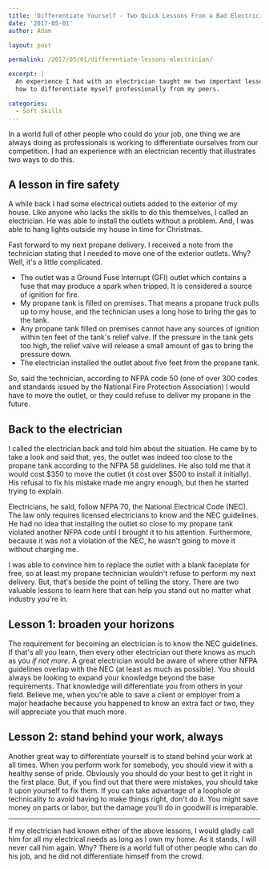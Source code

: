 ```yaml
---
title: 'Differentiate Yourself - Two Quick Lessons From a Bad Electrician'
date: '2017-05-01'
author: Adam

layout: post

permalink: /2017/05/01/differentiate-lessons-electrician/

excerpt: |
  An experience I had with an electrician taught me two important lessons about
  how to differentiate myself professionally from my peers.

categories:
  - Soft Skills
---
```

In a world full of other people who could do your job, one thing we are always
doing as professionals is working to differentiate ourselves from our
competition. I had an experience with an electrician recently that illustrates
two ways to do this.

## A lesson in fire safety

A while back I had some electrical outlets added to the exterior of my house.
Like anyone who lacks the skills to do this themselves, I called an electrician.
He was able to install the outlets without a problem. And, I was able to hang
lights outside my house in time for Christmas.

Fast forward to my next propane delivery. I received a note from the technician
stating that I needed to move one of the exterior outlets. Why? Well, it's a
little complicated.

- The outlet was a Ground Fuse Interrupt (GFI) outlet which contains a fuse that
  may produce a spark when tripped. It is considered a source of ignition for
  fire.
- My propane tank is filled on premises. That means a propane truck pulls up to
  my house, and the technician uses a long hose to bring the gas to the tank.
- Any propane tank filled on premises cannot have any sources of ignition within
  ten feet of the tank's relief valve. If the pressure in the tank gets too
  high, the relief valve will release a small amount of gas to bring the
  pressure down.
- The electrician installed the outlet about five feet from the propane tank.

So, said the technician, according to NFPA code 50 (one of over 300 codes and
standards issued by the National Fire Protection Association) I would have to
move the outlet, or they could refuse to deliver my propane in the future.

## Back to the electrician

I called the electrician back and told him about the situation. He came by to
take a look and said that, yes, the outlet was indeed too close to the propane
tank according to the NFPA 58 guidelines. He also told me that it would cost
$350 to move the outlet (it cost over $500 to install it initially). His refusal
to fix his mistake made me angry enough, but then he started trying to explain.

Electricians, he said, follow NFPA 70, the National Electrical Code (NEC). The
law only requires licensed electricians to know and the NEC guidelines. He had
no idea that installing the outlet so close to my propane tank violated another
NFPA code until I brought it to his attention. Furthermore, because it was not a
violation of the NEC, he wasn't going to move it without charging me.

I was able to convince him to replace the outlet with a blank faceplate for
free, so at least my propane technician wouldn't refuse to perform my next
delivery. But, that's beside the point of telling the story. There are two
valuable lessons to learn here that can help you stand out no matter what
industry you're in.

## Lesson 1: broaden your horizons

The requirement for becoming an electrician is to know the NEC guidelines. If
that's all you learn, then every other electrician out there knows as much as
you *if not more*. A great electrician would be aware of where other NFPA
guidelines overlap with the NEC (at least as much as possible). You should
always be looking to expand your knowledge beyond the base requirements. That
knowledge will differentiate you from others in your field. Believe me, when
you're able to save a client or employer from a major headache because you
happened to know an extra fact or two, they will appreciate you that much more.

## Lesson 2: stand behind your work, always

Another great way to differentiate yourself is to stand behind your work at all
times. When you perform work for somebody, you should view it with a healthy
sense of pride. Obviously you should do your best to get it right in the first
place. But, if you find out that there were mistakes, you should take it upon
yourself to fix them. If you can take advantage of a loophole or technicality to
avoid having to make things right, don't do it. You might save money on parts or
labor, but the damage you'll do in goodwill is irreparable.

---

If my electrician had known either of the above lessons, I would gladly call him
for all my electrical needs as long as I own my home. As it stands, I will never
call him again. Why? There is a world full of other people who can do his job,
and he did not differentiate himself from the crowd.

